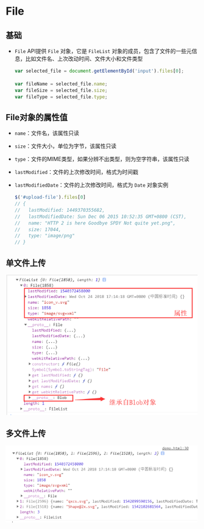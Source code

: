 # File

## 基础

  - `File` API提供 `File` 对象，它是 `FileList` 对象的成员，包含了文件的一些元信息，比如文件名、上次改动时间、文件大小和文件类型

    ```js
    var selected_file = document.getElementById('input').files[0];

    var fileName = selected_file.name;
    var fileSize = selected_file.size;
    var fileType = selected_file.type;
    ```

## File对象的属性值

  - `name`：文件名，该属性只读

  - `size`：文件大小，单位为字节，该属性只读

  - `type`：文件的MIME类型，如果分辨不出类型，则为空字符串，该属性只读

  - `lastModified`：文件的上次修改时间，格式为时间戳

  - `lastModifiedDate`：文件的上次修改时间，格式为 `Date` 对象实例

    ```js
    $('#upload-file').files[0]
    // {
    //   lastModified: 1449370355682,
    //   lastModifiedDate: Sun Dec 06 2015 10:52:35 GMT+0800 (CST),
    //   name: "HTTP 2 is here Goodbye SPDY Not quite yet.png",
    //   size: 17044,
    //   type: "image/png"
    // }
    ```

## 单文件上传

![](image/单文件上传_9U2NKYsRzg.png)

## 多文件上传

![](image/多文件上传_6Z_iEBDi92.png)

